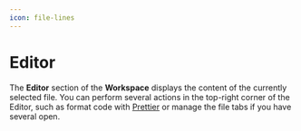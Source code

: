 ```yaml
---
icon: file-lines
---
```


# Editor

The **Editor** section of the **Workspace** displays the content of the currently selected file. You can perform several actions in the top-right corner of the Editor, such as format code with [Prettier](https://prettier.io/) or manage the file tabs if you have several open.
